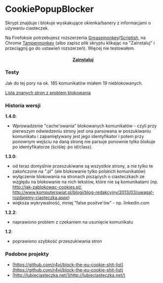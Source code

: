 CookiePopupBlocker
==================

Skrypt znajduje i blokuje wyskakujące okienka/banery z informacjami o używaniu ciasteczek.

[](https://docs.google.com/spreadsheet/ccc?key=0AgtalLhlHdWqdEljOTBWa2JhMmF2ei1ZZWxmVU5IZFE&usp=sharing)

Na Firefoksie potrzebujesz rozszerzenia [Greasemonkey](https://addons.mozilla.org/firefox/addon/greasemonkey/)/[Scriptish](https://addons.mozilla.org/firefox/addon/scriptish/), na Chrome [Tampermonkey](https://chrome.google.com/webstore/detail/tampermonkey/dhdgffkkebhmkfjojejmpbldmpobfkfo) (albo zapisz plik skryptu klikając na "Zainstaluj" i przeciągnij go do ustawień rozszerzeń). Więcej nie testowałem.

#### [<div align="center">Zainstaluj</div>](http://goo.gl/FMexU) ####


### Testy ###

Jak do tej pory na ok. 185 komunikatów miałem 19 nieblokowanych.

[Lista znanych stron z problem blokowania](https://github.com/piotrex/CookiePopupBlocker/blob/master/tests.md)

### Historia wersji ###

**1.4.0**:<br>

- Wprowadzenie "cache'owania" blokowanych komunikatów - czyli przy pierwszym odwiedzeniu strony jest ona parsowana w poszukiwaniu komunikatu i zapamiętywany jest jego identyfikator i potem przy ponownym wejściu na daną stronę nie parsuje ponownie tylko blokuje po identyfikatorze (ściślej: po id/class).

**1.3.0**:<br>

- od teraz domyślnie przeszukiwane są wszystkie strony, a nie tylko te zakończone na ".pl" (ale blokowanie tylko polskich komunikatów)
- wyłączenie blokowania na stronach piszących o ciasteczkach ze względu na blokowanie na nich tekstów, które nie są komunikatami (np. http://jak-zablokowac-cookies.pl/, http://www.komputerswiat.pl/blogi/blog-redakcyjny/2013/03/uwaga!-rozdajemy-ciasteczka.aspx)
- większa wykrywalność, mniej "false positve'ów" - np. linkedin.com

**1.2.2**:<br>

- naprawiono problem z czekaniem na usunięcie komunikatu

**1.2**:<br>

- poprawiono szybkość przeszukiwania stron
 

### Podobne projekty ###
- [https://github.com/r4vi/block-the-eu-cookie-shit-list](https://github.com/r4vi/block-the-eu-cookie-shit-list)
- [http://lubieciasteczka.net/](http://lubieciasteczka.net/)


